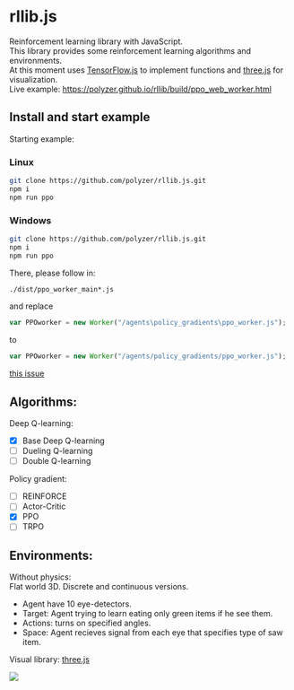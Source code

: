 # rllib.js
Reinforcement learning library with JavaScript.  
This library provides some reinforcement learning algorithms and environments.  
At this moment uses [TensorFlow.js](!https://github.com/tensorflow/tfjs) to implement functions and [three.js](!https://threejs.org/) for visualization.  
Live example: https://polyzer.github.io/rllib/build/ppo_web_worker.html

## Install and start example
Starting example:

### Linux  
```bash
git clone https://github.com/polyzer/rllib.js.git  
npm i   
npm run ppo
```

### Windows  
```bash
git clone https://github.com/polyzer/rllib.js.git  
npm i   
npm run ppo
```
There, please follow in:
```bash
./dist/ppo_worker_main*.js
```  
and replace
```javascript
var PPOworker = new Worker("/agents\policy_gradients\ppo_worker.js");
```  
to
```javascript
var PPOworker = new Worker("/agents/policy_gradients/ppo_worker.js");
```  
[this issue](https://github.com/parcel-bundler/parcel/issues/1990)

## Algorithms:  
Deep Q-learning:  
- [x] Base Deep Q-learning  
- [ ] Dueling Q-learning  
- [ ] Double Q-learning  

Policy gradient:  
- [ ] REINFORCE  
- [ ] Actor-Critic  
- [x] PPO  
- [ ] TRPO  

## Environments:
Without physics:  
Flat world 3D. 
Discrete and continuous versions.
* Agent have 10 eye-detectors.  
* Target: Agent trying to learn eating only green items if he see them.  
* Actions: turns on specified angles.  
* Space: Agent recieves signal from each eye that specifies type of saw item.  

Visual library: [three.js](!https://threejs.org/)

![](./readme/output.gif)
